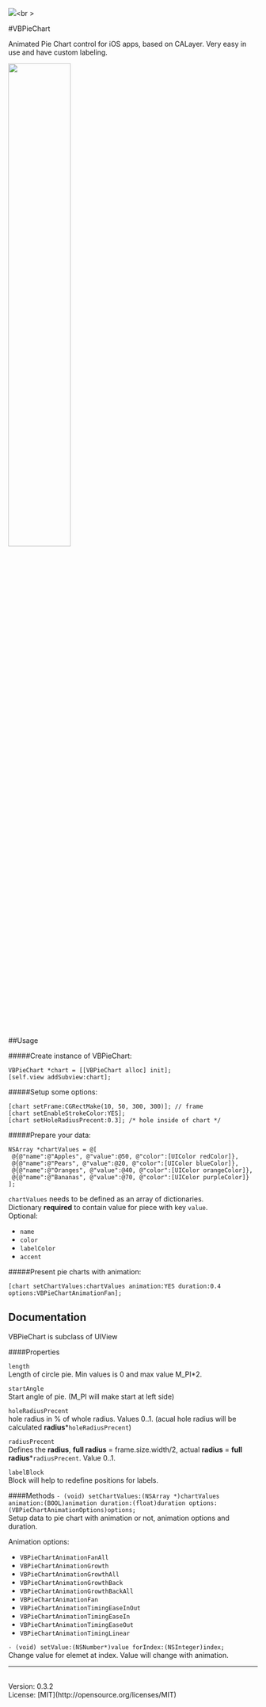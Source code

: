 <img src="https://travis-ci.org/sakrist/VBPieChart.svg?branch=master"><br \>

#VBPieChart


Animated Pie Chart control for iOS apps, based on CALayer. Very easy in use and have custom labeling.

<img src="https://raw.githubusercontent.com/sakrist/VBPieChart/master/Screenshot.png" width="50%">


##Usage


#####Create instance of VBPieChart:

```
VBPieChart *chart = [[VBPieChart alloc] init];
[self.view addSubview:chart];
```

#####Setup some options:

```
[chart setFrame:CGRectMake(10, 50, 300, 300)]; // frame
[chart setEnableStrokeColor:YES]; 
[chart setHoleRadiusPrecent:0.3]; /* hole inside of chart */
``` 

#####Prepare your data:

```
NSArray *chartValues = @[
 @{@"name":@"Apples", @"value":@50, @"color":[UIColor redColor]},
 @{@"name":@"Pears", @"value":@20, @"color":[UIColor blueColor]},
 @{@"name":@"Oranges", @"value":@40, @"color":[UIColor orangeColor]},
 @{@"name":@"Bananas", @"value":@70, @"color":[UIColor purpleColor]}
];
```
`chartValues` needs to be defined as an array of dictionaries.<br>
Dictionary **required** to contain value for piece with key `value`.<br>
Optional:

- `name`
- `color`
- `labelColor`
- `accent`

#####Present pie charts with animation:

```
[chart setChartValues:chartValues animation:YES duration:0.4 options:VBPieChartAnimationFan];
```


## Documentation

VBPieChart is subclass of UIView

####Properties

`length`<br />
Length of circle pie. Min values is 0 and max value M_PI*2.

`startAngle`<br />
Start angle of pie. (M_PI will make start at left side)

`holeRadiusPrecent`<br />
hole radius in % of whole radius. Values 0..1. (acual hole radius will be calculated **radius***`holeRadiusPrecent`)

`radiusPrecent` <br />
Defines the **radius**,  **full radius** = frame.size.width/2, actual **radius** = **full radius***`radiusPrecent`. Value 0..1.

`labelBlock`<br />
Block will help to redefine positions for labels.

####Methods
`- (void) setChartValues:(NSArray *)chartValues animation:(BOOL)animation duration:(float)duration options:(VBPieChartAnimationOptions)options;`<br />
Setup data to pie chart with animation or not, animation options and duration.

Animation options:

* `VBPieChartAnimationFanAll`
* `VBPieChartAnimationGrowth`
* `VBPieChartAnimationGrowthAll`
* `VBPieChartAnimationGrowthBack`
* `VBPieChartAnimationGrowthBackAll`
* `VBPieChartAnimationFan`
* `VBPieChartAnimationTimingEaseInOut`
* `VBPieChartAnimationTimingEaseIn`
* `VBPieChartAnimationTimingEaseOut`
* `VBPieChartAnimationTimingLinear`


`- (void) setValue:(NSNumber*)value forIndex:(NSInteger)index;`<br />
Change value for elemet at index. Value will change with animation.

----

<br>
Version: 0.3.2<br>
License: [MIT](http://opensource.org/licenses/MIT)

